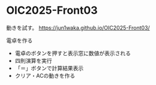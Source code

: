 # OIC2025-Front03
動きを試す。
https://jun1waka.github.io/OIC2025-Front03/


電卓を作る
* 電卓のボタンを押すと表示窓に数値が表示される
* 四則演算を実行
* 「＝」ボタンで計算結果表示
* クリア・ACの動きを作る
